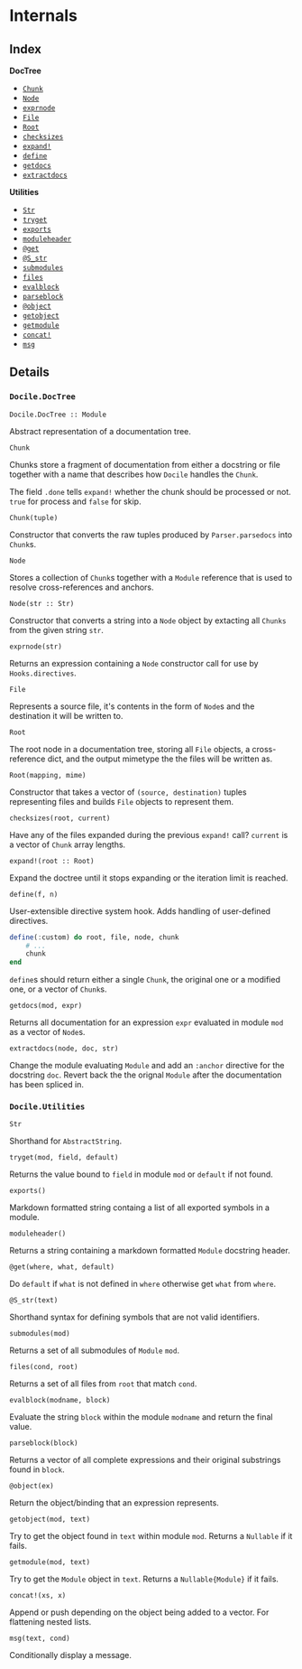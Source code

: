 <!-- Generated by Docile.jl | 2015-09-13T16:41:47 -->

# Internals

## Index

**DocTree**

  * [`Chunk`](#Docile.DocTree.Chunk)
  * [`Node`](#Docile.DocTree.Node)
  * [`exprnode`](#Docile.DocTree.exprnode)
  * [`File`](#Docile.DocTree.File)
  * [`Root`](#Docile.DocTree.Root)
  * [`checksizes`](#Docile.DocTree.checksizes)
  * [`expand!`](#Docile.DocTree.expand!)
  * [`define`](#Docile.DocTree.define)
  * [`getdocs`](#Docile.DocTree.getdocs)
  * [`extractdocs`](#Docile.DocTree.extractdocs)

**Utilities**

  * [`Str`](#Docile.Utilities.Str)
  * [`tryget`](#Docile.Utilities.tryget)
  * [`exports`](#Docile.Utilities.exports)
  * [`moduleheader`](#Docile.Utilities.moduleheader)
  * [`@get`](#Docile.Utilities.@get)
  * [`@S_str`](#Docile.Utilities.@S_str)
  * [`submodules`](#Docile.Utilities.submodules)
  * [`files`](#Docile.Utilities.files)
  * [`evalblock`](#Docile.Utilities.evalblock)
  * [`parseblock`](#Docile.Utilities.parseblock)
  * [`@object`](#Docile.Utilities.@object)
  * [`getobject`](#Docile.Utilities.getobject)
  * [`getmodule`](#Docile.Utilities.getmodule)
  * [`concat!`](#Docile.Utilities.concat!)
  * [`msg`](#Docile.Utilities.msg)

## Details

### `Docile.DocTree`

<a name="Docile.DocTree.DocTree"></a>

```
Docile.DocTree :: Module
```

Abstract representation of a documentation tree.

<a name="Docile.DocTree.Chunk"></a>

```
Chunk
```

Chunks store a fragment of documentation from either a docstring or file together with a name that describes how `Docile` handles the `Chunk`.

The field `.done` tells `expand!` whether the chunk should be processed or not. `true` for process and `false` for skip.

```
Chunk(tuple)
```

Constructor that converts the raw tuples produced by `Parser.parsedocs` into `Chunk`s.

<a name="Docile.DocTree.Node"></a>

```
Node
```

Stores a collection of `Chunk`s together with a `Module` reference that is used to resolve cross-references and anchors.

```
Node(str :: Str)
```

Constructor that converts a string into a `Node` object by extacting all `Chunks` from the given string `str`.

<a name="Docile.DocTree.exprnode"></a>

```
exprnode(str)
```

Returns an expression containing a `Node` constructor call for use by `Hooks.directives`.

<a name="Docile.DocTree.File"></a>

```
File
```

Represents a source file, it's contents in the form of `Node`s and the destination it will be written to.

<a name="Docile.DocTree.Root"></a>

```
Root
```

The root node in a documentation tree, storing all `File` objects, a cross-reference dict, and the output mimetype the the files will be written as.

```
Root(mapping, mime)
```

Constructor that takes a vector of `(source, destination)` tuples representing files and builds `File` objects to represent them.

<a name="Docile.DocTree.checksizes"></a>

```
checksizes(root, current)
```

Have any of the files expanded during the previous `expand!` call? `current` is a vector of `Chunk` array lengths.

<a name="Docile.DocTree.expand!"></a>

```
expand!(root :: Root)
```

Expand the doctree until it stops expanding or the iteration limit is reached.

<a name="Docile.DocTree.define"></a>

```
define(f, n)
```

User-extensible directive system hook. Adds handling of user-defined directives.

```julia
define(:custom) do root, file, node, chunk
    # ...
    chunk
end
```

`define`s should return either a single `Chunk`, the original one or a modified one, or a vector of `Chunk`s.

<a name="Docile.DocTree.getdocs"></a>

```
getdocs(mod, expr)
```

Returns all documentation for an expression `expr` evaluated in module `mod` as a vector of `Node`s.

<a name="Docile.DocTree.extractdocs"></a>

```
extractdocs(node, doc, str)
```

Change the module evaluating `Module` and add an `:anchor` directive for the docstring `doc`. Revert back the the orignal `Module` after the documentation has been spliced in.

### `Docile.Utilities`

<a name="Docile.Utilities.Str"></a>

```
Str
```

Shorthand for `AbstractString`.

<a name="Docile.Utilities.tryget"></a>

```
tryget(mod, field, default)
```

Returns the value bound to `field` in module `mod` or `default` if not found.

<a name="Docile.Utilities.exports"></a>

```
exports()
```

Markdown formatted string containg a list of all exported symbols in a module.

<a name="Docile.Utilities.moduleheader"></a>

```
moduleheader()
```

Returns a string containing a markdown formatted `Module` docstring header.

<a name="Docile.Utilities.@get"></a>

```
@get(where, what, default)
```

Do `default` if `what` is not defined in `where` otherwise get `what` from `where`.

<a name="Docile.Utilities.@S_str"></a>

```
@S_str(text)
```

Shorthand syntax for defining symbols that are not valid identifiers.

<a name="Docile.Utilities.submodules"></a>

```
submodules(mod)
```

Returns a set of all submodules of `Module` `mod`.

<a name="Docile.Utilities.files"></a>

```
files(cond, root)
```

Returns a set of all files from `root` that match `cond`.

<a name="Docile.Utilities.evalblock"></a>

```
evalblock(modname, block)
```

Evaluate the string `block` within the module `modname` and return the final value.

<a name="Docile.Utilities.parseblock"></a>

```
parseblock(block)
```

Returns a vector of all complete expressions and their original substrings found in `block`.

<a name="Docile.Utilities.@object"></a>

```
@object(ex)
```

Return the object/binding that an expression represents.

<a name="Docile.Utilities.getobject"></a>

```
getobject(mod, text)
```

Try to get the object found in `text` within module `mod`. Returns a `Nullable` if it fails.

<a name="Docile.Utilities.getmodule"></a>

```
getmodule(mod, text)
```

Try to get the `Module` object in `text`. Returns a `Nullable{Module}` if it fails.

<a name="Docile.Utilities.concat!"></a>

```
concat!(xs, x)
```

Append or push depending on the object being added to a vector. For flattening nested lists.

<a name="Docile.Utilities.msg"></a>

```
msg(text, cond)
```

Conditionally display a message.
